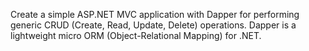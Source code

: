Create a simple ASP.NET MVC application with Dapper for performing generic CRUD (Create, Read, Update, Delete) operations. Dapper is a lightweight micro ORM (Object-Relational Mapping) for .NET.
